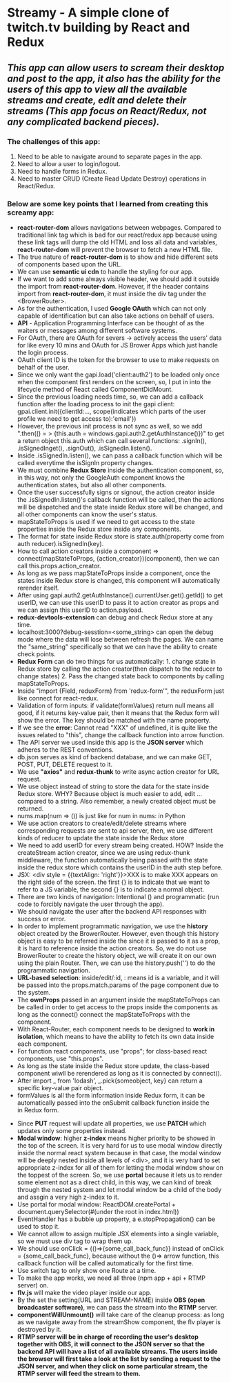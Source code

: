 # Streamy - A simple clone of twitch.tv building by React and Redux
## *This app can allow users to scream their desktop and post to the app, it also has the ability for the users of this app to view all the available streams and create, edit and delete their streams (This app focus on React/Redux, not any complicated backend pieces).*

### The challenges of this app:
1. Need to be able to navigate around to separate pages in the app.
2. Need to allow a user to login/logout.
3. Need to handle forms in Redux.
4. Need to master CRUD (Create Read Update Destroy) operations in React/Redux.

### Below are some key points that I learned from creating this screamy app:
* **react-router-dom** allows navigations between webpages. Compared to traditional link tag <a herf = ""></a> which is bad for our react/redux app because using these link tags will dump the old HTML and loss all data and variables, **react-router-dom** will prevent the browser to fetch a new HTML file.
* The true nature of **react-router-dom** is to show and hide different sets of components based upon the URL.
* We can use **semantic ui cdn** to handle the styling for our app.
* If we want to add some always visible header, we should add it outside the <BrowerRouter> import from **react-router-dom**.
  However, if the header contains <link to = ""></link> import from **react-router-dom**, it must inside the div tag under the \<BrowerRouter>.
* As for the authentication, I used **Google OAuth** which can not only capable of identification but can also take actions on behalf of users.
* **API** - Application Programming Interface can be thought of as the waiters or messages among different software systems.
* For OAuth, there are OAuth for severs -> actively access the users' data for like every 10 mins and OAuth for JS Brower Apps which just handle the login process.
* OAuth client ID is the token for the browser to use to make requests on behalf of the user.
* Since we only want the gapi.load('client:auth2') to be loaded only once when the component first renders on the screen, so, I put in into the lifecycle method of React called ComponentDidMount.
* Since the previous loading needs time, so, we can add a callback function after the loading process to init the gapi client:             gpai.client.init({clientId:..., scope(indicates which parts of the user profile we need to get access to):'email'})
* However, the previous init process is not sync as well, so we add ".then(() = > {this.auth = windows.gapi.auth2.getAuthInstance()})"     to get a return object this.auth which can call several functions: .signIn(), .isSignedInget(), .signOut(), .isSignedIn.listen().
* Inside .isSignedIn.listen(), we can pass a callback function which will be called everytime the isSignIn property changes.
* We must combine **Redux Store** inside the authentication component, so, in this way, not only the GoogleAuth component knows the authentication states, but also all other components.
* Once the user successfully signs or signout, the action creator inside the .isSignedIn.listen()'s callback function will be called,     then the actions will be dispatched and the state inside Redux store will be changed, and all other components can know the user's status.
* mapStateToProps is used if we need to get access to the state properties inside the Redux store inside any components.
* The format for state inside Redux store is state.auth(property come from auth reducer).isSignedIn(key).
* How to call action creators inside a component => connect(mapStateToProps, {action_creator})(component), then we can call               this.props.action_creator.
* As long as we pass mapStateToProps inside a component, once the states inside Redux store is changed, this component will automatically rerender itself.
* After using gapi.auth2.getAuthInstance().currentUser.get().getId() to get userID, we can use this userID to pass it to action creator   as props and we can assign this userID to action.payload.
* **redux-devtools-extension** can debug and check Redux store at any time.
* localhost:3000?debug-sesstion=<some_string> can open the debug mode where the data will lose between refresh the pages. We can name the "same_string" specifically so that we can have the ability to create check points.
* **Redux Form** can do two things for us automatically: 1. change state in Redux store by calling the action creator(then dispatch to the reducer to change states) 2. Pass the changed state back to components by calling mapStateToProps.
* Inside "import {Field, reduxForm} from 'redux-form'", the reduxForm just like connect for react-redux.
* Validation of form inputs: if validate(formValues) return null means all good, if it returns key-value pair, then it means that the     Redux form will show the error. The key should be matched with the <Field> name property.
* If we see the **error**: Cannot read "XXX" of undefined, it is quite like the issues related to "this", change the callback function into arrow function.
* The API server we used inside this app is the **JSON server** which adheres to the REST conventions.
* db.json serves as kind of backend database, and we can make GET, POST, PUT, DELETE request to it.
* We use **"axios"** and **redux-thunk** to write async action creator for URL request.
* We use object instead of string to store the data for the state inside Redux store. WHY? Because object is much easier to add, edit     ... compared to a string. Also remember, a newly created object must be returned.
* nums.map(num => ()) is just like for num in nums: in Python
* We use action creators to create/edit/delete streams where corresponding requests are sent to api server, then, we use different kinds of   reducer to update the state inside the Redux store
* We need to add userID for every stream being created. HOW? Inside the createStream action creator, since we are using redux-thunk middleware, the function automatically being passed with the state inside the redux store which contains the userID in the auth step     before.
* JSX: <div style = {{textAlign: 'right'}}>XXX</div> is to make XXX appears on the right side of the screen. the first {} is to indicate that we want to refer to a JS variable, the second {} is to indicate a normal object.
* There are two kinds of navigation: Intentional (<link>) and programmatic (run code to forcibly navigate the user through the app).
* We should navigate the user after the backend API responses with success or error.
* In order to implement programmatic navigation, we use the **history** object created by the BrowerRouter. However, even though this history object is easy to be referred inside the <BrowerRouter> since it is passed to it as a prop, it is hard to reference inside the action creators. So, we do not use BrowerRouter to create the history object, we will create it on our own using the plain Router.
  Then, we can use the history.push('') to do the programmatic navigation.
* **URL-based selection**: inside/edit/:id, : means id is a variable, and it will be passed into the props.match.params of the page component due to the <Route> system.
* The **ownProps** passed in an argument inside the mapStateToProps can be called in order to get access to the props inside the components as long as the connect() connect the mapStateToProps with the component.
* With React-Router, each component needs to be designed to **work in isolation**, which means to have the ability to fetch its own data inside each component.
* For function react components, use "props"; for class-based react components, use "this.props".
* As long as the state inside the Redux store update, the class-based component wiwll be rerendered as long as it is connected by  connect().
* After import _ from 'lodash', _.pick{someobject, key} can return a specific key-value pair object.
* formValues is all the form information inside Redux form, it can be automatically passed into the onSubmit callback function inside the   <form> in Redux form.
* Since **PUT** request will update all properties, we use **PATCH** which updates only some properties instead.
* **Modal window**: higher **z-index** means higher priority to be showed in the top of the screen. It is very hard for us to use modal 
  window directly inside the normal react system because in that case, the modal window will be deeply nested inside all levels of \<div>, and it is very hard to set appropriate z-index for all of them for letting the modal window show on the toppest of the screen.
  So, we use **portal** because it lets us to render some element not as a direct child, in this way, we can kind of break through the
  nested system and let modal window be a child of the body and assgin a very high z-index to it.
* Use portal for modal window: ReactDOM.createPortal + document.querySelector(#(under the root in index.html))
* EventHandler has a bubble up property, a e.stopPropagation() can be used to stop it.
* We cannot allow to assign multiple JSX elements into a single variable, so we must use div tag to wrap them up.
* We should use onClick = {()=>{some_call_back_func}} instead of onClick = {some_call_back_func}, because without the ()=> arrow 
  function, this callback function will be called automatically for the first time.
* Use switch tag to only show one Route at a time.
* To make the app works, we need all three (npm app + api + RTMP server) on.
* **flv.js** will make the video player inside our app.
* By the set the setting(URL and STREAM-NAME) inside **OBS (open broadcaster software)**, we can pass the stream into the **RTMP**
  server.
* **componentWillUnmount()** will take care of the cleanup process: as long as we navigate away from the streamShow component, the flv
  player is destroyed by it.
* **RTMP server will be in charge of recording the user's desktop together with OBS, it will connect to the JSON server so that the backend API will have a list of all available streams. The users inside the browser will first take a look at the list by sending a request to the JSON server, and when they click on some particular stream, the RTMP server will feed the stream to them.**
